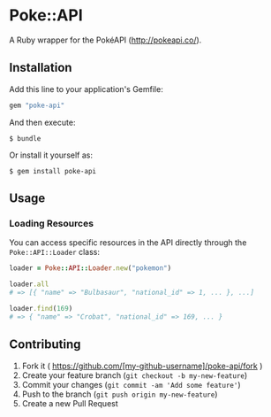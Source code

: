 # Poke::API

A Ruby wrapper for the PokéAPI (http://pokeapi.co/).

## Installation

Add this line to your application's Gemfile:

```ruby
gem "poke-api"
```

And then execute:

    $ bundle

Or install it yourself as:

    $ gem install poke-api

## Usage

### Loading Resources

You can access specific resources in the API directly through the `Poke::API::Loader` class:

```ruby
loader = Poke::API::Loader.new("pokemon")

loader.all
# => [{ "name" => "Bulbasaur", "national_id" => 1, ... }, ...]

loader.find(169)
# => { "name" => "Crobat", "national_id" => 169, ... }
```

## Contributing

1. Fork it ( https://github.com/[my-github-username]/poke-api/fork )
2. Create your feature branch (`git checkout -b my-new-feature`)
3. Commit your changes (`git commit -am 'Add some feature'`)
4. Push to the branch (`git push origin my-new-feature`)
5. Create a new Pull Request
